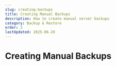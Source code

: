 ```yaml
---
slug: creating-backups
title: Creating Manual Backups
description: How to create manual server backups
category: Backup & Restore
order: 2
lastUpdated: 2025-06-20
---
```


# Creating Manual Backups

